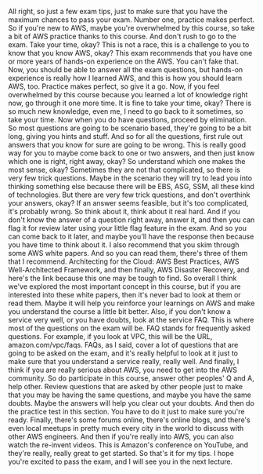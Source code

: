 
<v Instructor>All right, so just a few exam tips,</v>
just to make sure that you have the maximum chances
to pass your exam.
Number one, practice makes perfect.
So if you're new to AWS, maybe you're overwhelmed
by this course, so take a bit of AWS practice
thanks to this course.
And don't rush to go to the exam.
Take your time, okay?
This is not a race, this is a challenge to you
to know that you know AWS, okay?
This exam recommends that you have one or more years
of hands-on experience on the AWS.
You can't fake that.
Now, you should be able to answer all the exam questions,
but hands-on experience is really how I learned AWS,
and this is how you should learn AWS, too.
Practice makes perfect, so give it a go.
Now, if you feel overwhelmed by this course
because you learned a lot of knowledge right now,
go through it one more time.
It is fine to take your time, okay?
There is so much new knowledge, even me,
I need to go back to it sometimes, so take your time.
Now when you do have questions, proceed by elimination.
So most questions are going to be scenario based,
they're going to be a bit long,
giving you hints and stuff.
And so for all the questions, first rule out answers
that you know for sure are going to be wrong.
This is really good way for you to maybe come back to
one or two answers, and then just know which
one is right, right away, okay?
So understand which one makes the most sense, okay?
Sometimes they are not that complicated,
so there is very few trick questions.
Maybe in the scenario they will try to lead you
into thinking something else because there will be
EBS, ASG, SSM, all these kind of technologies.
But there are very few trick questions,
and don't overthink your answers, okay?
If an answer seems feasible, but it's too complicated,
it's probably wrong.
So think about it, think about it real hard.
And if you don't know the answer of a question right away,
answer it, and then you can flag it for review later
using your little flag feature in the exam.
And so you can come back to it later,
and maybe you'll have the response then
because you have time to think about it.
I also recommend that you skim through
some AWS white papers.
And so you can read them, there's three of them
that I recommend.
Architecting for the Cloud: AWS Best Practices,
AWS Well-Architected Framework, and then finally,
AWS Disaster Recovery, and here's the link
because this one may be tough to find.
So overall I think we've explored the most important
concept in this course, but if you are interested
into these white papers, then it's never bad to look at them
or read them.
Maybe it will help you reinforce your learnings on AWS
and make you understand the course a little bit better.
Also, if you don't know a service very well,
or you have doubts, look at the service FAQ.
This is where most of the questions on the exam will be.
FAQ stands for frequently asked questions.
For example, if you look at VPC, this will be the URL,
amazon.com/vpc/faqs.
FAQs, as I said, cover a lot of questions that are going
to be asked on the exam, and it's really helpful
to look at it just to make sure that you understand
a service really, really well.
And finally, I think if you are really serious about AWS,
you need to get into the AWS community.
So do participate in this course,
answer other peoples' Q and A, help other.
Review questions that are asked by other people
just to make that you may be having the same questions,
and maybe you have the same doubts.
Maybe the answers will help you clear out your doubts.
And then do the practice test in this section.
You have to do it just to make sure you're ready.
Finally, there's some forums online, there's online blogs,
and there's even local meetups in pretty much every city
in the world to discuss with other AWS engineers.
And then if you're really into AWS,
you can also watch the re-invent videos.
This is Amazon's conference on YouTube,
and they're really, really great to get started.
So that's it for my tips.
I hope you're excited to pass the exam,
and I will see you in the next lecture.